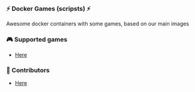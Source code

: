 ### :zap: Docker Games (scripsts) :zap:
Awesome docker containers with some games, based on our main images

### :video_game: Supported games
* [Here](GAMES.md)

### :speak_no_evil: Contributors
* [Here](CONTRIBUTORS.md)
